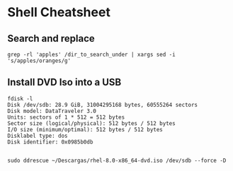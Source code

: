 # Shell Cheatsheet

## Search and replace

```
grep -rl 'apples' /dir_to_search_under | xargs sed -i 's/apples/oranges/g'
```

## Install DVD Iso into a USB

```
fdisk -l
Disk /dev/sdb: 28.9 GiB, 31004295168 bytes, 60555264 sectors
Disk model: DataTraveler 3.0
Units: sectors of 1 * 512 = 512 bytes
Sector size (logical/physical): 512 bytes / 512 bytes
I/O size (minimum/optimal): 512 bytes / 512 bytes
Disklabel type: dos
Disk identifier: 0x0985b0db


sudo ddrescue ~/Descargas/rhel-8.0-x86_64-dvd.iso /dev/sdb --force -D
```
